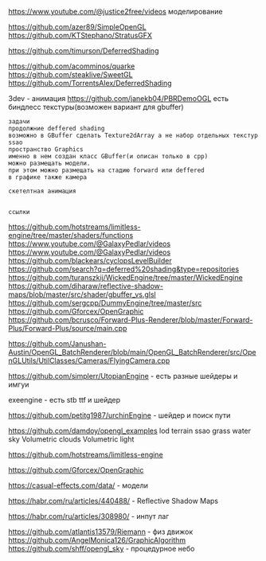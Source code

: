 ﻿https://www.youtube.com/@justice2free/videos
	моделирование


https://github.com/azer89/SimpleOpenGL
https://github.com/KTStephano/StratusGFX


https://github.com/timurson/DeferredShading



https://github.com/acomminos/quarke
https://github.com/steaklive/SweetGL
https://github.com/TorrentsAlex/DeferredShading



3dev - анимация
https://github.com/janekb04/PBRDemoOGL
есть биндлесс текстуры(возможен вариант для gbuffer)


	задачи
	продолжние deffered shading
	возможно в GBuffer сделать Texture2dArray а не набор отдельных текстур
	ssao
	пространство Graphics
	именно в нем создан класс GBuffer(и описан только в cpp)
	можно размещать модели.
	при этом можно размещать на стадию forward или deffered
	в графике также камера

	скетелтная анимация


	ссылки



https://github.com/hotstreams/limitless-engine/tree/master/shaders/functions
https://www.youtube.com/@GalaxyPedlar/videos
https://www.youtube.com/@GalaxyPedlar/videos
https://github.com/blackears/cyclopsLevelBuilder
https://github.com/search?q=deferred%20shading&type=repositories
https://github.com/turanszkij/WickedEngine/tree/master/WickedEngine
https://github.com/diharaw/reflective-shadow-maps/blob/master/src/shader/gbuffer_vs.glsl
https://github.com/sergcpp/DummyEngine/tree/master/src
https://github.com/Gforcex/OpenGraphic
https://github.com/bcrusco/Forward-Plus-Renderer/blob/master/Forward-Plus/Forward-Plus/source/main.cpp



https://github.com/Janushan-Austin/OpenGL_BatchRenderer/blob/main/OpenGL_BatchRenderer/src/OpenGLUtils/UtilClasses/Cameras/FlyingCamera.cpp


https://github.com/simplerr/UtopianEngine 
	- есть разные шейдеры и имгуи

exeengine - есть stb ttf и шейдер

https://github.com/petitg1987/urchinEngine 
	- шейдер и поиск пути

https://github.com/damdoy/opengl_examples
	lod terrain
	ssao
	grass
	water
	sky
	Volumetric clouds 
	Volumetric light

https://github.com/hotstreams/limitless-engine

https://github.com/Gforcex/OpenGraphic

https://casual-effects.com/data/ - модели

https://habr.com/ru/articles/440488/ - Reflective Shadow Maps

https://habr.com/ru/articles/308980/ - инпут лаг

https://github.com/atlantis13579/Riemann - физ движок
https://github.com/AngelMonica126/GraphicAlgorithm
https://github.com/shff/opengl_sky - процедурное небо